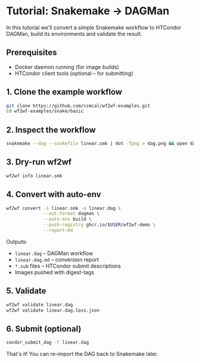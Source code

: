 # Tutorial: Snakemake → DAGMan

In this tutorial we'll convert a simple Snakemake workflow to HTCondor DAGMan, build its environments and validate the result.

## Prerequisites
* Docker daemon running (for image builds)
* HTCondor client tools (optional – for submitting)

## 1. Clone the example workflow
```bash
git clone https://github.com/csmcal/wf2wf-examples.git
cd wf2wf-examples/snake/basic
```

## 2. Inspect the workflow
```bash
snakemake --dag --snakefile linear.smk | dot -Tpng > dag.png && open dag.png
```

## 3. Dry-run wf2wf
```bash
wf2wf info linear.smk
```

## 4. Convert with auto-env
```bash
wf2wf convert -i linear.smk -o linear.dag \
              --out-format dagman \
              --auto-env build \
              --push-registry ghcr.io/$USER/wf2wf-demo \
              --report-md
```

Outputs:
* `linear.dag` – DAGMan workflow
* `linear.dag.md` – conversion report
* `*.sub` files – HTCondor submit descriptions
* Images pushed with digest-tags

## 5. Validate
```bash
wf2wf validate linear.dag
wf2wf validate linear.dag.loss.json
```

## 6. Submit (optional)
```bash
condor_submit_dag -f linear.dag
```

That's it! You can re-import the DAG back to Snakemake later.
